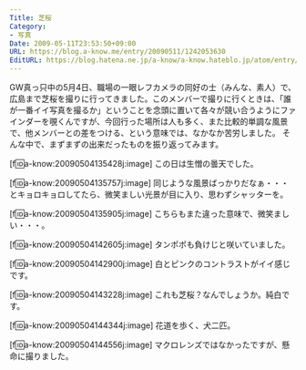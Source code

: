 ```yaml
---
Title: 芝桜
Category:
- 写真
Date: 2009-05-11T23:53:50+09:00
URL: https://blog.a-know.me/entry/20090511/1242053630
EditURL: https://blog.hatena.ne.jp/a-know/a-know.hateblo.jp/atom/entry/12921228815727980084
---
```



GW真っ只中の5月4日、職場の一眼レフカメラの同好の士（みんな、素人）で、広島まで芝桜を撮りに行ってきました。このメンバーで撮りに行くときは、「誰が一番イイ写真を撮るか」ということを念頭に置いて各々が競い合うようにファインダーを覗くんですが、今回行った場所は人も多く、また比較的単調な風景で、他メンバーとの差をつける、という意味では、なかなか苦労しました。
そんな中で、まずまずの出来だったものを振り返ってみます。

[f:id:a-know:20090504135428j:image]
この日は生憎の曇天でした。


[f:id:a-know:20090504135757j:image]
同じような風景ばっかりだなぁ・・・とキョロキョロしてたら、微笑ましい光景が目に入り、思わずシャッターを。


[f:id:a-know:20090504135905j:image]
こちらもまた違った意味で、微笑ましい・・・。


[f:id:a-know:20090504142605j:image]
タンポポも負けじと咲いていました。


[f:id:a-know:20090504142900j:image]
白とピンクのコントラストがイイ感じです。


[f:id:a-know:20090504143228j:image]
これも芝桜？なんでしょうか。純白です。


[f:id:a-know:20090504144344j:image]
花道を歩く、犬二匹。


[f:id:a-know:20090504144556j:image]
マクロレンズではなかったですが、懸命に撮りました。


<script src="https://moshi-moshi.moshimo.works/moshimoshi/a_know_blog/20090511-1242053630?title=%E8%8A%9D%E6%A1%9C"></script>
